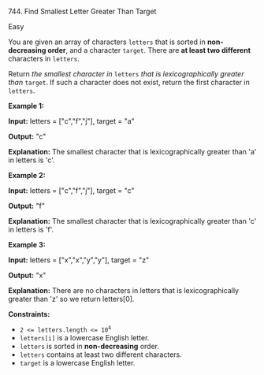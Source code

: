 744\. Find Smallest Letter Greater Than Target

Easy

You are given an array of characters `letters` that is sorted in **non-decreasing order**, and a character `target`. There are **at least two different** characters in `letters`.

Return _the smallest character in_ `letters` _that is lexicographically greater than_ `target`. If such a character does not exist, return the first character in `letters`.

**Example 1:**

**Input:** letters = ["c","f","j"], target = "a"

**Output:** "c"

**Explanation:** The smallest character that is lexicographically greater than 'a' in letters is 'c'.

**Example 2:**

**Input:** letters = ["c","f","j"], target = "c"

**Output:** "f"

**Explanation:** The smallest character that is lexicographically greater than 'c' in letters is 'f'.

**Example 3:**

**Input:** letters = ["x","x","y","y"], target = "z"

**Output:** "x"

**Explanation:** There are no characters in letters that is lexicographically greater than 'z' so we return letters[0].

**Constraints:**

*   <code>2 <= letters.length <= 10<sup>4</sup></code>
*   `letters[i]` is a lowercase English letter.
*   `letters` is sorted in **non-decreasing** order.
*   `letters` contains at least two different characters.
*   `target` is a lowercase English letter.